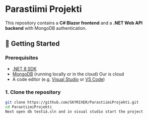 # Parastiimi Projekti

This repository contains a **C# Blazor frontend** and a **.NET Web API backend** with MongoDB authentication.

## 🚀 Getting Started

### Prerequisites
- [.NET 8 SDK](https://dotnet.microsoft.com/download)
- [MongoDB](https://www.mongodb.com/try/download/community) (running locally or in the cloud) Our is cloud
- A code editor (e.g. [Visual Studio](https://visualstudio.microsoft.com/) or [VS Code](https://code.visualstudio.com/))

### 1. Clone the repository
```bash
git clone https://github.com/SKYRIXER/ParastiimiProjekti.git
cd ParastiimiProjekti
Next open db testiä.sln and in visual studio start the project
